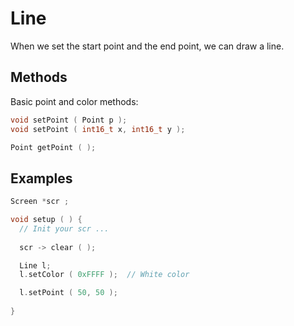 # Line

When we set the start point and the end point, we can draw a line.

## Methods
Basic point and color methods:
```cpp
void setPoint ( Point p );
void setPoint ( int16_t x, int16_t y );

Point getPoint ( );
```
## Examples
```cpp
Screen *scr ;

void setup ( ) {
  // Init your scr ...
  
  scr -> clear ( );

  Line l;
  l.setColor ( 0xFFFF );  // White color

  l.setPoint ( 50, 50 );
  
}
```

